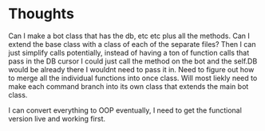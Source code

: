 # Thoughts

Can I make a bot class that has the db, etc etc plus all the
methods. Can I extend the base class with a class of each
of the separate files? Then I can just simplify calls potentially,
instead of having a ton of function calls that pass in the DB cursor
I could just call the method on the bot and the self.DB would be
already there I wouldnt need to pass it in. Need to figure out how to
merge all the individual functions into once class. Will most
liekly need to make each command branch into its own class that extends
the main bot class.

I can convert everything to OOP eventually, I need to get the functional
version live and working first.
